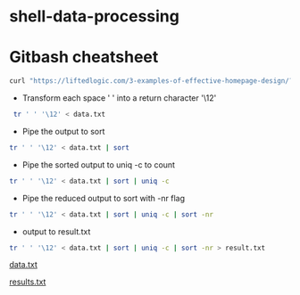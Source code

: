 # shell-data-processing

# Gitbash cheatsheet
```bash
curl "https://liftedlogic.com/3-examples-of-effective-homepage-design/?gclid=EAIaIQobChMIw_neprSw7gIVw_DACh2YFQApEAAYASAAEgLv4PD_BwE" -O "data.txt"
```
* Transform each space ' ' into a return character '\12'
```bash
 tr ' ' '\12' < data.txt
 ```
 * Pipe the output to sort 
 ```bash
 tr ' ' '\12' < data.txt | sort
 ```
 * Pipe the sorted output to uniq -c to count
 ```bash
 tr ' ' '\12' < data.txt | sort | uniq -c
 ```
 * Pipe the reduced output to sort with -nr flag
 ```bash
 tr ' ' '\12' < data.txt | sort | uniq -c | sort -nr
 ```
 * output to result.txt
 ```bash
 tr ' ' '\12' < data.txt | sort | uniq -c | sort -nr > result.txt
 ```
 [data.txt](https://github.com/Ravichanderreddy-goli/shell-data-processing/blob/master/data.txt)
 
 [results.txt](https://github.com/Ravichanderreddy-goli/shell-data-processing/blob/master/result.txt)
